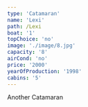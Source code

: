 ```yaml
---
type: 'Catamaran'
name: 'Lexi'
path: /Lexi
boat: '1'
topChoice: 'no'
image: './image/8.jpg'
capacity: '8'
airCond: 'no'
price: '2000'
yearOfProduction: '1998'
cabins: '5'
---
```


Another Catamaran
